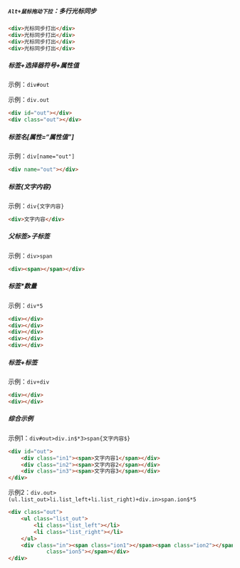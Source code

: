 ##### `Alt+鼠标拖动下拉`：多行光标同步

```html
<div>光标同步打出</div>
<div>光标同步打出</div>
<div>光标同步打出</div>
<div>光标同步打出</div>
```



##### 标签+选择器符号+属性值

示例：`div#out`

示例：`div.out`

```html
<div id="out"></div>
<div class="out"></div>
```



##### 标签名[属性=“属性值”]

示例：`div[name="out"]`

```html
<div name="out"></div>
```



##### 标签{文字内容}

示例：`div{文字内容}`

```html
<div>文字内容</div>
```



##### 父标签>子标签

示例：`div>span`

```html
<div><span></span></div>
```



##### 标签*数量

示例：`div*5`

```html
<div></div>
<div></div>
<div></div>
<div></div>
<div></div>
```



##### 标签+标签

示例：`div+div`

```html
<div></div>
<div></div>
```



##### 综合示例

示例1：`div#out>div.in$*3>span{文字内容$}`

```html
<div id="out">
    <div class="in1"><span>文字内容1</span></div>
    <div class="in2"><span>文字内容2</span></div>
    <div class="in3"><span>文字内容3</span></div>
</div>
```



示例2：`div.out>(ul.list_out>li.list_left+li.list_right)+div.in>span.ion$*5`

```html
<div class="out">
    <ul class="list_out">
        <li class="list_left"></li>
        <li class="list_right"></li>
    </ul>
    <div class="in"><span class="ion1"></span><span class="ion2"></span><span class="ion3"></span><span class="ion4"></span><span
            class="ion5"></span></div>
</div>
```

